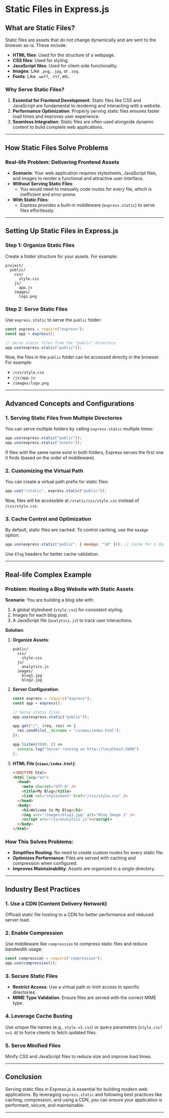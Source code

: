 # Static Files in Express.js

## What are Static Files?

Static files are assets that do not change dynamically and are sent to the browser as-is. These include:

- **HTML files**: Used for the structure of a webpage.
- **CSS files**: Used for styling.
- **JavaScript files**: Used for client-side functionality.
- **Images**: Like `.png`, `.jpg`, or `.svg`.
- **Fonts**: Like `.woff`, `.ttf`, etc.

### Why Serve Static Files?

1. **Essential for Frontend Development**: Static files like CSS and JavaScript are fundamental to rendering and interacting with a website.
2. **Performance Optimization**: Properly serving static files ensures faster load times and improves user experience.
3. **Seamless Integration**: Static files are often used alongside dynamic content to build complete web applications.

---

## How Static Files Solve Problems

### Real-life Problem: Delivering Frontend Assets

- **Scenario**: Your web application requires stylesheets, JavaScript files, and images to render a functional and attractive user interface.
- **Without Serving Static Files**:
  - You would need to manually code routes for every file, which is inefficient and error-prone.
- **With Static Files**:
  - Express provides a built-in middleware (`express.static`) to serve files effortlessly.

---

## Setting Up Static Files in Express.js

### Step 1: Organize Static Files

Create a folder structure for your assets. For example:

```
project/
  public/
    css/
      style.css
    js/
      app.js
    images/
      logo.png
```

### Step 2: Serve Static Files

Use `express.static` to serve the `public` folder:

```javascript
const express = require("express");
const app = express();

// Serve static files from the "public" directory
app.use(express.static("public"));
```

Now, the files in the `public` folder can be accessed directly in the browser. For example:

- `/css/style.css`
- `/js/app.js`
- `/images/logo.png`

---

## Advanced Concepts and Configurations

### 1. Serving Static Files from Multiple Directories

You can serve multiple folders by calling `express.static` multiple times:

```javascript
app.use(express.static("public"));
app.use(express.static("assets"));
```

If files with the same name exist in both folders, Express serves the first one it finds (based on the order of middleware).

### 2. Customizing the Virtual Path

You can create a virtual path prefix for static files:

```javascript
app.use("/static", express.static("public"));
```

Now, files will be accessible at `/static/css/style.css` instead of `/css/style.css`.

### 3. Cache Control and Optimization

By default, static files are cached. To control caching, use the `maxAge` option:

```javascript
app.use(express.static("public", { maxAge: "1d" })); // Cache for 1 day
```

Use `ETag` headers for better cache validation.

---

## Real-life Complex Example

### Problem: Hosting a Blog Website with Static Assets

**Scenario**: You are building a blog site with:

1. A global stylesheet (`style.css`) for consistent styling.
2. Images for each blog post.
3. A JavaScript file (`analytics.js`) to track user interactions.

**Solution**:

1. **Organize Assets**:

   ```
   public/
     css/
       style.css
     js/
       analytics.js
     images/
       blog1.jpg
       blog2.jpg
   ```

2. **Server Configuration**:

   ```javascript
   const express = require("express");
   const app = express();

   // Serve static files
   app.use(express.static("public"));

   app.get("/", (req, res) => {
     res.sendFile(__dirname + "/views/index.html");
   });

   app.listen(3000, () =>
     console.log("Server running on http://localhost:3000")
   );
   ```

3. **HTML File (`views/index.html`)**:
   ```html
   <!DOCTYPE html>
   <html lang="en">
     <head>
       <meta charset="UTF-8" />
       <title>My Blog</title>
       <link rel="stylesheet" href="/css/style.css" />
     </head>
     <body>
       <h1>Welcome to My Blog</h1>
       <img src="/images/blog1.jpg" alt="Blog Image 1" />
       <script src="/js/analytics.js"></script>
     </body>
   </html>
   ```

### How This Solves Problems:

- **Simplifies Routing**: No need to create custom routes for every static file.
- **Optimizes Performance**: Files are served with caching and compression when configured.
- **Improves Maintainability**: Assets are organized in a single directory.

---

## Industry Best Practices

### 1. Use a CDN (Content Delivery Network)

Offload static file hosting to a CDN for better performance and reduced server load.

### 2. Enable Compression

Use middleware like `compression` to compress static files and reduce bandwidth usage:

```javascript
const compression = require("compression");
app.use(compression());
```

### 3. Secure Static Files

- **Restrict Access**: Use a virtual path or limit access to specific directories.
- **MIME Type Validation**: Ensure files are served with the correct MIME type.

### 4. Leverage Cache Busting

Use unique file names (e.g., `style.v1.css`) or query parameters (`style.css?v=1.0`) to force clients to fetch updated files.

### 5. Serve Minified Files

Minify CSS and JavaScript files to reduce size and improve load times.

---

## Conclusion

Serving static files in Express.js is essential for building modern web applications. By leveraging `express.static` and following best practices like caching, compression, and using a CDN, you can ensure your application is performant, secure, and maintainable.

---
